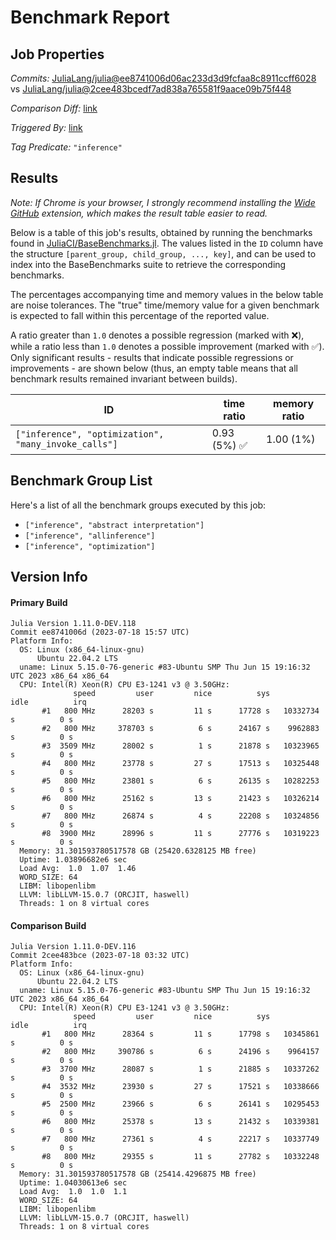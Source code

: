 # Benchmark Report

## Job Properties

*Commits:* [JuliaLang/julia@ee8741006d06ac233d3d9fcfaa8c8911ccff6028](https://github.com/JuliaLang/julia/commit/ee8741006d06ac233d3d9fcfaa8c8911ccff6028) vs [JuliaLang/julia@2cee483bcedf7ad838a765581f9aace09b75f448](https://github.com/JuliaLang/julia/commit/2cee483bcedf7ad838a765581f9aace09b75f448)

*Comparison Diff:* [link](https://github.com/JuliaLang/julia/compare/2cee483bcedf7ad838a765581f9aace09b75f448..ee8741006d06ac233d3d9fcfaa8c8911ccff6028)

*Triggered By:* [link](https://github.com/JuliaLang/julia/pull/50589)

*Tag Predicate:* `"inference"`

## Results

*Note: If Chrome is your browser, I strongly recommend installing the [Wide GitHub](https://chrome.google.com/webstore/detail/wide-github/kaalofacklcidaampbokdplbklpeldpj?hl=en)
extension, which makes the result table easier to read.*

Below is a table of this job's results, obtained by running the benchmarks found in
[JuliaCI/BaseBenchmarks.jl](https://github.com/JuliaCI/BaseBenchmarks.jl). The values
listed in the `ID` column have the structure `[parent_group, child_group, ..., key]`,
and can be used to index into the BaseBenchmarks suite to retrieve the corresponding
benchmarks.

The percentages accompanying time and memory values in the below table are noise tolerances. The "true"
time/memory value for a given benchmark is expected to fall within this percentage of the reported value.

A ratio greater than `1.0` denotes a possible regression (marked with :x:), while a ratio less
than `1.0` denotes a possible improvement (marked with :white_check_mark:). Only significant results - results
that indicate possible regressions or improvements - are shown below (thus, an empty table means that all
benchmark results remained invariant between builds).

| ID | time ratio | memory ratio |
|----|------------|--------------|
| `["inference", "optimization", "many_invoke_calls"]` | 0.93 (5%) :white_check_mark: | 1.00 (1%)  |

## Benchmark Group List

Here's a list of all the benchmark groups executed by this job:

- `["inference", "abstract interpretation"]`
- `["inference", "allinference"]`
- `["inference", "optimization"]`

## Version Info

#### Primary Build

```
Julia Version 1.11.0-DEV.118
Commit ee8741006d (2023-07-18 15:57 UTC)
Platform Info:
  OS: Linux (x86_64-linux-gnu)
      Ubuntu 22.04.2 LTS
  uname: Linux 5.15.0-76-generic #83-Ubuntu SMP Thu Jun 15 19:16:32 UTC 2023 x86_64 x86_64
  CPU: Intel(R) Xeon(R) CPU E3-1241 v3 @ 3.50GHz: 
              speed         user         nice          sys         idle          irq
       #1   800 MHz      28203 s         11 s      17728 s   10332734 s          0 s
       #2   800 MHz     378703 s          6 s      24167 s    9962883 s          0 s
       #3  3509 MHz      28002 s          1 s      21878 s   10323965 s          0 s
       #4   800 MHz      23778 s         27 s      17513 s   10325448 s          0 s
       #5   800 MHz      23801 s          6 s      26135 s   10282253 s          0 s
       #6   800 MHz      25162 s         13 s      21423 s   10326214 s          0 s
       #7   800 MHz      26874 s          4 s      22208 s   10324856 s          0 s
       #8  3900 MHz      28996 s         11 s      27776 s   10319223 s          0 s
  Memory: 31.301593780517578 GB (25420.6328125 MB free)
  Uptime: 1.03896682e6 sec
  Load Avg:  1.0  1.07  1.46
  WORD_SIZE: 64
  LIBM: libopenlibm
  LLVM: libLLVM-15.0.7 (ORCJIT, haswell)
  Threads: 1 on 8 virtual cores

```

#### Comparison Build

```
Julia Version 1.11.0-DEV.116
Commit 2cee483bce (2023-07-18 03:32 UTC)
Platform Info:
  OS: Linux (x86_64-linux-gnu)
      Ubuntu 22.04.2 LTS
  uname: Linux 5.15.0-76-generic #83-Ubuntu SMP Thu Jun 15 19:16:32 UTC 2023 x86_64 x86_64
  CPU: Intel(R) Xeon(R) CPU E3-1241 v3 @ 3.50GHz: 
              speed         user         nice          sys         idle          irq
       #1   800 MHz      28364 s         11 s      17798 s   10345861 s          0 s
       #2   800 MHz     390786 s          6 s      24196 s    9964157 s          0 s
       #3  3700 MHz      28087 s          1 s      21885 s   10337262 s          0 s
       #4  3532 MHz      23930 s         27 s      17521 s   10338666 s          0 s
       #5  2500 MHz      23966 s          6 s      26141 s   10295453 s          0 s
       #6   800 MHz      25378 s         13 s      21432 s   10339381 s          0 s
       #7   800 MHz      27361 s          4 s      22217 s   10337749 s          0 s
       #8   800 MHz      29355 s         11 s      27782 s   10332248 s          0 s
  Memory: 31.301593780517578 GB (25414.4296875 MB free)
  Uptime: 1.04030613e6 sec
  Load Avg:  1.0  1.0  1.1
  WORD_SIZE: 64
  LIBM: libopenlibm
  LLVM: libLLVM-15.0.7 (ORCJIT, haswell)
  Threads: 1 on 8 virtual cores

```
